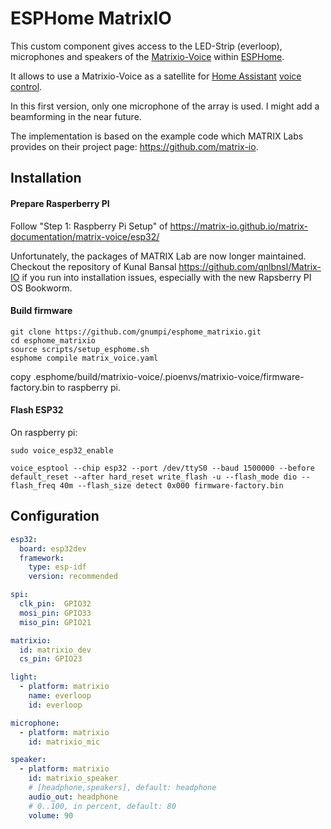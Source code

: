 # ESPHome MatrixIO
This custom component gives access to the LED-Strip (everloop), microphones and speakers of the [Matrixio-Voice](https://matrix-io.github.io/matrix-documentation/matrix-voice/overview/) within [ESPHome](https://esphome.io/).

It allows to use a Matrixio-Voice as a satellite for [Home Assistant](https://www.home-assistant.io/) [voice control](https://www.home-assistant.io/voice_control/).  

In this first version, only one microphone of the array is used. I might add a beamforming in the near future.    

The implementation is based on the example code which MATRIX Labs provides on their project page: https://github.com/matrix-io.


## Installation
#### Prepare Rasperberry PI
Follow "Step 1: Raspberry Pi Setup" of  https://matrix-io.github.io/matrix-documentation/matrix-voice/esp32/

Unfortunately, the packages of MATRIX Lab are now longer maintained. Checkout the repository of Kunal Bansal 
https://github.com/qnlbnsl/Matrix-IO if you run into installation issues, especially with the new Rapsberry PI OS Bookworm.

#### Build firmware    
    git clone https://github.com/gnumpi/esphome_matrixio.git
    cd esphome_matrixio
    source scripts/setup_esphome.sh
    esphome compile matrix_voice.yaml

copy .esphome/build/matrixio-voice/.pioenvs/matrixio-voice/firmware-factory.bin to raspberry pi.

#### Flash ESP32
On raspberry pi:
    
    sudo voice_esp32_enable

    voice_esptool --chip esp32 --port /dev/ttyS0 --baud 1500000 --before default_reset --after hard_reset write_flash -u --flash_mode dio --flash_freq 40m --flash_size detect 0x000 firmware-factory.bin  


## Configuration

```yaml
esp32:
  board: esp32dev
  framework:
    type: esp-idf
    version: recommended

spi:
  clk_pin:  GPIO32
  mosi_pin: GPIO33
  miso_pin: GPIO21

matrixio:
  id: matrixio_dev
  cs_pin: GPIO23

light:
  - platform: matrixio
    name: everloop
    id: everloop

microphone:
  - platform: matrixio
    id: matrixio_mic

speaker:
  - platform: matrixio
    id: matrixio_speaker
    # [headphone,speakers], default: headphone 
    audio_out: headphone
    # 0..100, in percent, default: 80
    volume: 90


```